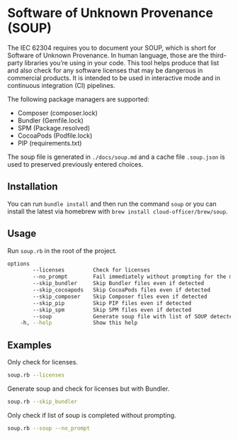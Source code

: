 # Software of Unknown Provenance (SOUP)

The IEC 62304 requires you to document your SOUP, which is short for Software of Unknown Provenance. In human language,
those are the third-party libraries you’re using in your code. This tool helps produce that list and also check for any
software licenses that may be dangerous in commercial products. It is intended to be used in interactive mode and in
continuous integration (CI) pipelines.

The following package managers are supported:

- Composer (composer.lock)
- Bundler (Gemfile.lock)
- SPM (Package.resolved)
- CocoaPods (Podfile.lock)
- PIP (requirements.txt)

The soup file is generated in `./docs/soup.md` and a cache file `.soup.json` is used to preserved previously entered
choices.

## Installation

You can run `bundle install` and then run the command `soup` or you can install the latest via homebrew
with `brew install cloud-officer/brew/soup`.

## Usage

Run `soup.rb` in the root of the project.

```bash
options
        --licenses         Check for licenses
        --no_prompt        Fail immediately without prompting for the missing information (useful for CI)
        --skip_bundler     Skip Bundler files even if detected
        --skip_cocoapods   Skip CocoaPods files even if detected
        --skip_composer    Skip Composer files even if detected
        --skip_pip         Skip PIP files even if detected
        --skip_spm         Skip SPM files even if detected
        --soup             Generate soup file with list of SOUP detected
    -h, --help             Show this help
```

## Examples

Only check for licenses.

```bash
soup.rb --licenses
```

Generate soup and check for licenses but with Bundler.

```bash
soup.rb --skip_bundler
```

Only check if list of soup is completed without prompting.

```bash
soup.rb --soup --no_prompt
```
